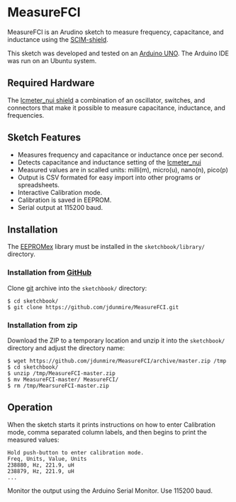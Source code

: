 MeasureFCI
==========

MeasureFCI is an Arudino sketch to measure frequency, capacitance, and
inductance using the [SCIM-shield](https://github.com/jdunmire/SCIM-shield).

This sketch was developed and tested on an [Arduino
UNO](http://arduino.cc/en/Main/arduinoBoardUno). The Arduino IDE was run
on an Ubuntu system.

## Required Hardware
The [lcmeter_nui shield](https://github.com/jdunmire/lcmeter_nui) a combination of an oscillator, switches,
and connectors that make it possible to measure capacitance, inductance,
and frequencies.

## Sketch Features
  - Measures frequency and capacitance or inductance once per second.
  - Detects capacitance and inductance setting of the
    [lcmeter_nui](https://github.com/jdunmire/lcmeter_nui)
  - Measured values are in scalled units: milli(m), micro(u), nano(n),
    pico(p)
  - Output is CSV formated for easy import into other programs or
    spreadsheets.
  - Interactive Calibration mode.
  - Calibration is saved in EEPROM.
  - Serial output at 115200 baud.

## Installation
The
[EEPROMex](https://github.com/thijse/Arduino-Libraries/tree/master/EEPROMEx) library must be installed in the `sketchbook/library/`
directory.

### Installation from [GitHub](https://github.com/jdunmire/MeasureFCI)
Clone [git](http://git-scm.com/)
archive into the `sketchbook/` directory:

    $ cd sketchbook/
    $ git clone https://github.com/jdunmire/MeasureFCI.git

### Installation from zip
Download the ZIP to a temporary location and unzip it into the
`sketchbook/` directory and adjust the directory name:

    $ wget https://github.com/jdunmire/MeasureFCI/archive/master.zip /tmp
    $ cd sketchbook/
    $ unzip /tmp/MeasureFCI-master.zip
    $ mv MeasureFCI-master/ MeasureFCI/
    $ rm /tmp/MearsureFCI-master.zip


## Operation
When the sketch starts it prints instructions on how to enter
Calibration mode, comma separated column labels, and then begins to
print the measured values:

    Hold push-button to enter calibration mode.
    Freq, Units, Value, Units
    238880, Hz, 221.9, uH
    238879, Hz, 221.9, uH
    ...

Monitor the output using the Arduino Serial Monitor. Use 115200 baud.

